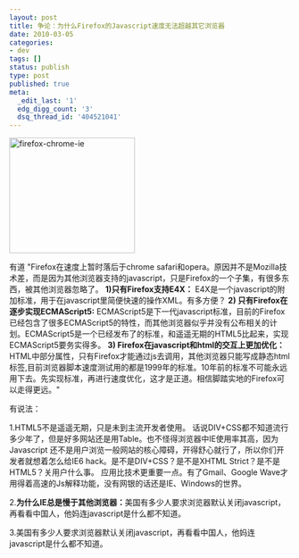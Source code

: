 ```yaml
---
layout: post
title: 争论：为什么Firefox的Javascript速度无法超越其它浏览器
date: 2010-03-05
categories:
- dev
tags: []
status: publish
type: post
published: true
meta:
  _edit_last: '1'
  edg_digg_count: '3'
  dsq_thread_id: '404521041'
---
```

<a href="/wp-content/uploads/firefox-chrome-ie.png"><img class="size-full wp-image-248" title="firefox-chrome-ie" src="/wp-content/uploads/firefox-chrome-ie.png" alt="firefox-chrome-ie" width="225" height="207" /></a>

有道 "Firefox在速度上暂时落后于chrome safari和opera。原因并不是Mozilla技术差，而是因为其他浏览器支持的javascript，只是Firefox的一个子集，有很多东西，被其他浏览器忽略了。
<strong> 1)只有Firefox支持E4X：</strong>
E4X是一个javascript的附加标准，用于在javascript里简便快速的操作XML。有多方便？
<strong> 2) 只有Firefox在逐步实现ECMAScript5:</strong>
ECMAScript5是下一代javascript标准，目前的Firefox已经包含了很多ECMAScript5的特性，而其他浏览器似乎并没有公布相关的计划。ECMAScript5是一个已经发布了的标准，和遥遥无期的HTML5比起来，实现ECMAScript5要务实得多。
<strong> 3) Firefox在javascript和html的交互上更加优化：</strong>
HTML中部分属性，只有Firefox才能通过js去调用，其他浏览器只能写成静态html标签,目前浏览器脚本速度测试用的都是1999年的标准。10年前的标准不可能永远用下去。先实现标准，再进行速度优化，这才是正道。相信脚踏实地的Firefox可以走得更远。"

有说法：

1.HTML5不是遥遥无期，只是未到主流开发者使用。
话说DIV+CSS都不知道流行多少年了，但是好多网站还是用Table。也不怪得浏览器中IE使用率其高，因为Javascript 还不是用户浏览一般网站的核心障碍，开得舒心就行了，所以你们开发者就想着怎么给IE6 hack。是不是DIV+CSS？是不是XHTML Strict？是不是HTML5？关用户什么事。
应用比技术更重要一点。有了Gmail、Google Wave才用得着高速的Js解释功能，没有网银的话还是IE、Windows的世界。

2.<strong>为什么IE总是慢于其他浏览器：</strong>美国有多少人要求浏览器默认关闭javascript，再看看中国人，他妈连javascript是什么都不知道。

3.美国有多少人要求浏览器默认关闭javascript，再看看中国人，他妈连javascript是什么都不知道。
